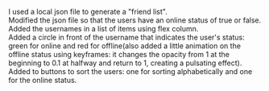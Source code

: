 I used a local json file to generate a "friend list".  
Modified the json file so that the users have an online status of true or false.  
Added the usernames in a list of items using flex column.  
Added a circle in front of the username that indicates the user's status: green for online and red for offline(also added a little animation on the offline status using keyframes: it changes the opacity from 1 at the beginning to 0.1 at halfway and return to 1, creating a pulsating effect).  
Added to buttons to sort the users: one for sorting alphabetically and one for the online status.

